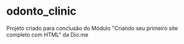 # odonto_clinic
Projeto criado para conclusão do Módulo "Criando seu primeiro site completo com HTML" da Dio.me

